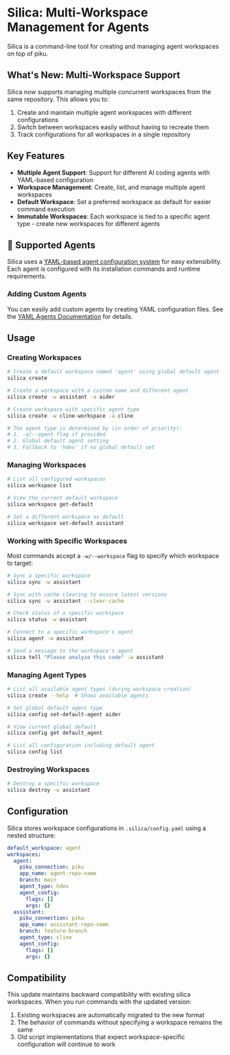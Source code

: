# Silica: Multi-Workspace Management for Agents

Silica is a command-line tool for creating and managing agent workspaces on top of piku.

## What's New: Multi-Workspace Support

Silica now supports managing multiple concurrent workspaces from the same repository. This allows you to:

1. Create and maintain multiple agent workspaces with different configurations
2. Switch between workspaces easily without having to recreate them
3. Track configurations for all workspaces in a single repository

## Key Features

- **Multiple Agent Support**: Support for different AI coding agents with YAML-based configuration
- **Workspace Management**: Create, list, and manage multiple agent workspaces
- **Default Workspace**: Set a preferred workspace as default for easier command execution
- **Immutable Workspaces**: Each workspace is tied to a specific agent type - create new workspaces for different agents

## 🤖 Supported Agents

Silica uses a [YAML-based agent configuration system](docs/YAML_AGENTS.md) for easy extensibility. Each agent is configured with its installation commands and runtime requirements.

### Adding Custom Agents

You can easily add custom agents by creating YAML configuration files. See the [YAML Agents Documentation](docs/YAML_AGENTS.md) for details.

## Usage

### Creating Workspaces

```bash
# Create a default workspace named 'agent' using global default agent
silica create

# Create a workspace with a custom name and different agent
silica create -w assistant -a aider

# Create workspace with specific agent type
silica create -w cline-workspace -a cline

# The agent type is determined by (in order of priority):
# 1. -a/--agent flag if provided
# 2. Global default agent setting
# 3. Fallback to 'hdev' if no global default set
```

### Managing Workspaces

```bash
# List all configured workspaces
silica workspace list

# View the current default workspace
silica workspace get-default

# Set a different workspace as default
silica workspace set-default assistant
```

### Working with Specific Workspaces

Most commands accept a `-w/--workspace` flag to specify which workspace to target:

```bash
# Sync a specific workspace
silica sync -w assistant

# Sync with cache clearing to ensure latest versions
silica sync -w assistant --clear-cache

# Check status of a specific workspace
silica status -w assistant

# Connect to a specific workspace's agent
silica agent -w assistant

# Send a message to the workspace's agent
silica tell "Please analyze this code" -w assistant
```

### Managing Agent Types

```bash
# List all available agent types (during workspace creation)
silica create --help  # Shows available agents

# Set global default agent type
silica config set-default-agent aider

# View current global default
silica config get default_agent

# List all configuration including default agent
silica config list
```

### Destroying Workspaces

```bash
# Destroy a specific workspace
silica destroy -w assistant
```

## Configuration

Silica stores workspace configurations in `.silica/config.yaml` using a nested structure:

```yaml
default_workspace: agent
workspaces:
  agent:
    piku_connection: piku
    app_name: agent-repo-name
    branch: main
    agent_type: hdev
    agent_config:
      flags: []
      args: {}
  assistant:
    piku_connection: piku
    app_name: assistant-repo-name
    branch: feature-branch
    agent_type: cline
    agent_config:
      flags: []
      args: {}
```

## Compatibility

This update maintains backward compatibility with existing silica workspaces. When you run commands with the updated version:

1. Existing workspaces are automatically migrated to the new format
2. The behavior of commands without specifying a workspace remains the same
3. Old script implementations that expect workspace-specific configuration will continue to work